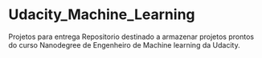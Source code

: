 # Udacity_Machine_Learning
Projetos para entrega
Repositorio destinado a armazenar projetos prontos do curso Nanodegree de Engenheiro de Machine learning da Udacity.
